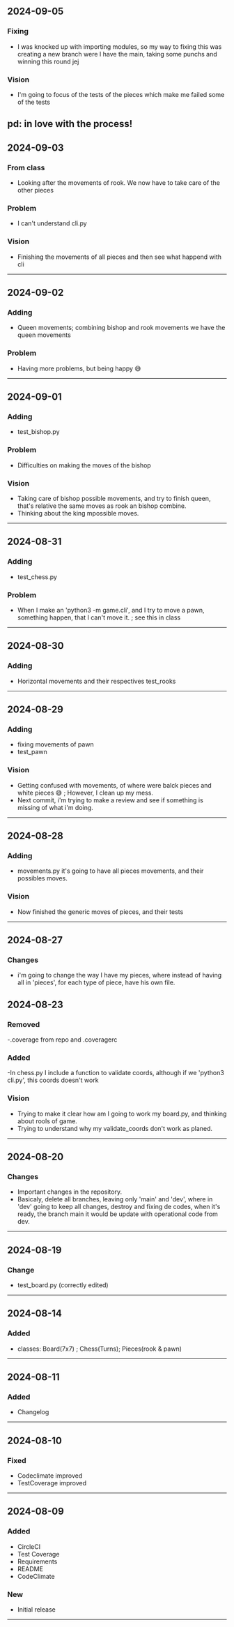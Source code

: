 ## 2024-09-05

### Fixing
- I was knocked up with importing modules, so my way to fixing this was creating a new branch were I have the main, taking some punchs and winning this round jej

### Vision
- I'm going to focus of the tests of the pieces which make me failed some of the tests

pd: in love with the process!
------------------
## 2024-09-03

### From class
- Looking after the movements of rook. We now have to take care of the other pieces

### Problem
- I can't understand cli.py

### Vision 
- Finishing the movements of all pieces and then see what happend with cli
------------------
## 2024-09-02

### Adding
- Queen movements; combining bishop and rook movements we have the queen movements

### Problem
- Having more problems, but being happy :sweat_smile:

------------------
## 2024-09-01

### Adding
- test_bishop.py

### Problem
- Difficulties on making the moves of the bishop

### Vision
- Taking care of bishop possible movements, and try to finish queen, that's relative the same moves as rook an bishop combine.
- Thinking about the king mpossible moves.

------------------
## 2024-08-31

### Adding
- test_chess.py

### Problem
- When I make an 'python3 -m game.cli', and I try to move a pawn, something happen, that I can't move it. ; see this in class

------------------
## 2024-08-30

### Adding 
- Horizontal movements and their respectives test_rooks

------------------
## 2024-08-29

### Adding 
- fixing movements of pawn
- test_pawn

### Vision
- Getting confused with movements, of where were balck pieces and white pieces :sweat_smile: ; However, I clean up my mess.
- Next commit, i'm trying to make a review and see if something is missing of what i'm doing.

------------------
## 2024-08-28

### Adding 
- movements.py it's going to have all pieces movements, and their possibles moves.

### Vision
- Now finished the generic moves of pieces, and their tests

------------------
## 2024-08-27

### Changes
- i'm going to change the way I have my pieces, where instead of having all in 'pieces', for each type of piece, have his own file.

## 2024-08-23 

### Removed
-.coverage from repo and .coveragerc

### Added
-In chess.py I include a function to validate coords, although if we 'python3 cli.py',
this coords doesn't work

### Vision 
- Trying to make it clear how am I going to work my board.py, and thinking about rools of game.
- Trying to understand why my validate_coords don't work as planed.
------------------
## 2024-08-20

### Changes
- Important changes in the repository.
- Basicaly, delete all branches, leaving only 'main' and 'dev', where in 'dev' going to keep all changes, destroy and fixing de codes, when it's ready, the branch main it would be update with operational code from dev.

------------------
## 2024-08-19


### Change

- test_board.py (correctly edited) 

------------------
## 2024-08-14

### Added
- classes: Board(7x7) ; Chess(Turns); Pieces(rook & pawn)

------------------
## 2024-08-11

### Added
- Changelog

------------------
## 2024-08-10

### Fixed
- Codeclimate improved 
- TestCoverage improved
------------------
## 2024-08-09

### Added
- CircleCI
- Test Coverage
- Requirements
- README
- CodeClimate

### New
* Initial release
------------------